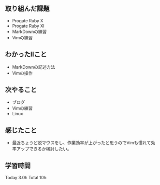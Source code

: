 ## 取り組んだ課題
- Progate Ruby X 
- Progate Ruby XI 
- MarkDownの練習
- Vimの練習
## わかったIIこと
- MarkDownの記述方法
- Vimの操作
## 次やること
- ブログ
- Vimの練習
- Linux
## 感じたこと
- 最近ちょうど脱マウスをし、作業効率が上がったと思うのでVimも慣れて効率アップできるか検討したい。
## 学習時間
Today 3.0h Total 10h
